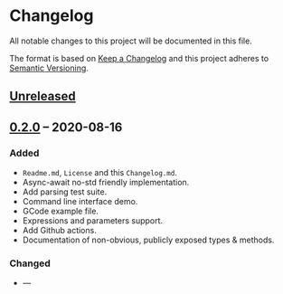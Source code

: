# Changelog
All notable changes to this project will be documented in this file.

The format is based on [Keep a Changelog](http://keepachangelog.com/en/1.0.0/)
and this project adheres to [Semantic Versioning](http://semver.org/spec/v2.0.0.html).

## [Unreleased]

## [0.2.0] – 2020-08-16
### Added
- `Readme.md`, `License` and this `Changelog.md`.
- Async-await no-std friendly implementation.
- Add parsing test suite.
- Command line interface demo.
- GCode example file.
- Expressions and parameters support.
- Add Github actions.
- Documentation of non-obvious, publicly exposed types & methods.

### Changed

- —

<!-- footnote/links -->
[Unreleased]: https://github.com/ithinuel/async-gcode/compare/v0.2.0..HEAD
[0.2.0]: https://github.com/ithinuel/async-gcode/releases/tag/v0.2.0

